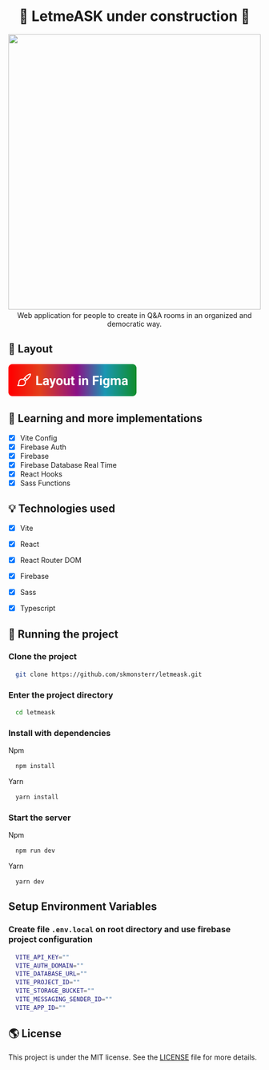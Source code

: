 <h1 align="center">
  🚧 LetmeASK under construction 🚧
</h1>

<div align="center">
  <img width="100%" height="550" title="" src="https://user-images.githubusercontent.com/48605430/201456433-75ac5081-8c6d-4657-baf4-7aff3bdc9b5a.svg" />
</div>

<div align="center">
  Web application for people to create in Q&A rooms in an organized and democratic way.
</div>


## 🎨 Layout

[![Layout in Figma](https://github.com/skmonsterr/default-readme/blob/master/assets/layout-in-figma.svg)](https://www.figma.com/file/ygoOeejpn7vjH2kbFRjSrm/LetmeASK?node-id=0%3A1&t=HyqovmFO0jF8nFXR-0)

## 👏 Learning and more implementations

- [x] Vite Config
- [x] Firebase Auth
- [x] Firebase 
- [x] Firebase Database Real Time
- [x] React Hooks
- [x] Sass Functions

## 💡 Technologies used

- [x] Vite
- [x] React
- [x] React Router DOM
- [x] Firebase
- [x] Sass
- [x] Typescript


## 🚀 Running the project


### Clone the project

```bash
  git clone https://github.com/skmonsterr/letmeask.git
```

### Enter the project directory

```bash
  cd letmeask
```

### Install with dependencies

Npm
```bash
  npm install
```

Yarn
```bash
  yarn install
```

### Start the server

Npm
```bash
  npm run dev
```

Yarn
```bash
  yarn dev
```

## Setup Environment Variables

### Create file `.env.local` on root directory and use firebase project configuration
```bash
  VITE_API_KEY=""
  VITE_AUTH_DOMAIN=""
  VITE_DATABASE_URL=""
  VITE_PROJECT_ID=""
  VITE_STORAGE_BUCKET=""
  VITE_MESSAGING_SENDER_ID=""
  VITE_APP_ID=""
```

## 🌎 License

This project is under the MIT license. See the [LICENSE](https://choosealicense.com/licenses/mit/) file for more details.

